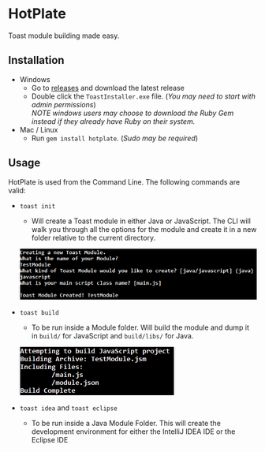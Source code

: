 # HotPlate
Toast module building made easy.

## Installation
- Windows
  - Go to [releases](https://github.com/Open-RIO/HotPlate/releases) and download the latest release
  - Double click the ``` ToastInstaller.exe ``` file. (*You may need to start with admin permissions*)  
  *NOTE windows users may choose to download the Ruby Gem instead if they already have Ruby on their system.*
- Mac / Linux
  - Run ``` gem install hotplate ```. (*Sudo may be required*)

## Usage
HotPlate is used from the Command Line. The following commands are valid:  
- ``` toast init ```
  - Will create a Toast module in either Java or JavaScript. The CLI will walk you through all the options for the module and create it in a new folder relative to the current directory.  

  ![](img/init.png)
- ``` toast build ```
  - To be run inside a Module folder. Will build the module and dump it in ``` build/ ``` for JavaScript and ``` build/libs/ ``` for Java.

  ![](img/build.png)  

- ``` toast idea ``` and ``` toast eclipse ```
  - To be run inside a Java Module Folder. This will create the development environment for either the IntelliJ IDEA IDE or the Eclipse IDE
